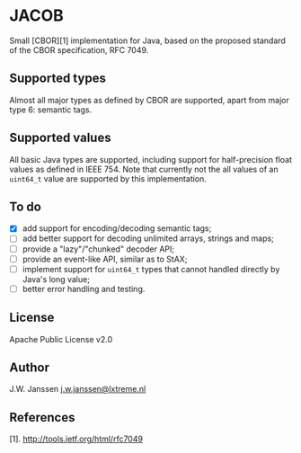 # JACOB

Small [CBOR][1] implementation for Java, based on the proposed standard of the
CBOR specification, RFC 7049.

## Supported types

Almost all major types as defined by CBOR are supported, apart from major type
6: semantic tags.

## Supported values

All basic Java types are supported, including support for half-precision float values 
as defined in IEEE 754. Note that currently not the all values of an `uint64_t` value 
are supported by this implementation.

## To do

- [x] add support for encoding/decoding semantic tags;
- [ ] add better support for decoding unlimited arrays, strings and maps;
- [ ] provide a "lazy"/"chunked" decoder API;
- [ ] provide an event-like API, similar as to StAX;
- [ ] implement support for `uint64_t` types that cannot handled directly by Java's long value;
- [ ] better error handling and testing.

## License

Apache Public License v2.0

## Author

J.W. Janssen <j.w.janssen@lxtreme.nl>

## References

[1]. http://tools.ietf.org/html/rfc7049
